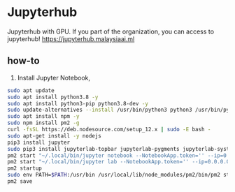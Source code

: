 # Jupyterhub
Jupyterhub with GPU. If you part of the organization, you can access to jupyterhub! https://jupyterhub.malaysiaai.ml

## how-to

1. Install Jupyter Notebook,

```bash
sudo apt update
sudo apt install python3.8 -y
sudo apt install python3-pip python3.8-dev -y
sudo update-alternatives --install /usr/bin/python3 python3 /usr/bin/python3.8 1
sudo apt install npm -y
sudo npm install pm2 -g
curl -fsSL https://deb.nodesource.com/setup_12.x | sudo -E bash -
sudo apt-get install -y nodejs
pip3 install jupyter
sudo pip3 install jupyterlab-topbar jupyterlab-pygments jupyterlab-system-monitor jupyter-resource-usage
pm2 start "~/.local/bin/jupyter notebook --NotebookApp.token='' --ip=0.0.0.0"
pm2 start "~/.local/bin/jupyter lab --NotebookApp.token='' --ip=0.0.0.0 --collaborative"
pm2 startup
sudo env PATH=$PATH:/usr/bin /usr/local/lib/node_modules/pm2/bin/pm2 startup systemd -u ubuntu --hp /home/ubuntu
pm2 save
```
